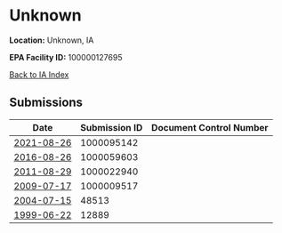 # Unknown

**Location:** Unknown, IA

**EPA Facility ID:** 100000127695

[Back to IA Index](../../index.md)

## Submissions

| Date | Submission ID | Document Control Number |
|------|--------------|-------------------------|
| [2021-08-26](submissions/1000095142.md) | 1000095142 |  |
| [2016-08-26](submissions/1000059603.md) | 1000059603 |  |
| [2011-08-29](submissions/1000022940.md) | 1000022940 |  |
| [2009-07-17](submissions/1000009517.md) | 1000009517 |  |
| [2004-07-15](submissions/48513.md) | 48513 |  |
| [1999-06-22](submissions/12889.md) | 12889 |  |
